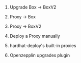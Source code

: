 1. Upgrade Box -> BoxV2
2. Proxy -> Box
3. Proxy -> BoxV2
        

1. Deploy a Proxy manually
2. hardhat-deploy's built-in proxies
3. Openzepplin upgrades plugin

